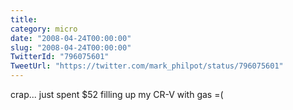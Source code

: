 ```yaml
---
title: 
category: micro
date: "2008-04-24T00:00:00"
slug: "2008-04-24T00:00:00"
TwitterId: "796075601"
TweetUrl: "https://twitter.com/mark_philpot/status/796075601"
---
```


crap... just spent $52 filling up my CR-V with gas =(

